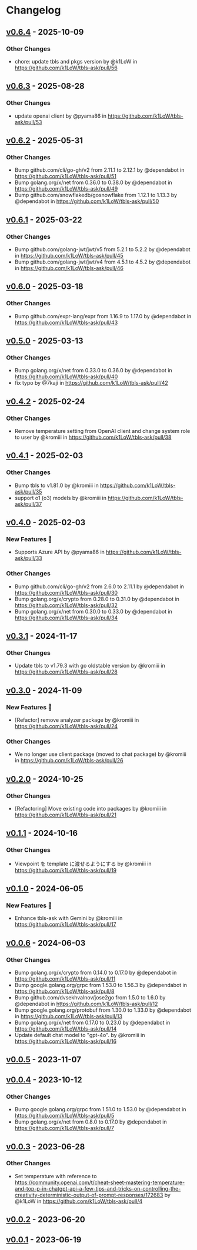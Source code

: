 # Changelog

## [v0.6.4](https://github.com/k1LoW/tbls-ask/compare/v0.6.3...v0.6.4) - 2025-10-09
### Other Changes
- chore: update tbls and pkgs version by @k1LoW in https://github.com/k1LoW/tbls-ask/pull/56

## [v0.6.3](https://github.com/k1LoW/tbls-ask/compare/v0.6.2...v0.6.3) - 2025-08-28
### Other Changes
- update openai client by @pyama86 in https://github.com/k1LoW/tbls-ask/pull/53

## [v0.6.2](https://github.com/k1LoW/tbls-ask/compare/v0.6.1...v0.6.2) - 2025-05-31
### Other Changes
- Bump github.com/cli/go-gh/v2 from 2.11.1 to 2.12.1 by @dependabot in https://github.com/k1LoW/tbls-ask/pull/51
- Bump golang.org/x/net from 0.36.0 to 0.38.0 by @dependabot in https://github.com/k1LoW/tbls-ask/pull/49
- Bump github.com/snowflakedb/gosnowflake from 1.12.1 to 1.13.3 by @dependabot in https://github.com/k1LoW/tbls-ask/pull/50

## [v0.6.1](https://github.com/k1LoW/tbls-ask/compare/v0.6.0...v0.6.1) - 2025-03-22
### Other Changes
- Bump github.com/golang-jwt/jwt/v5 from 5.2.1 to 5.2.2 by @dependabot in https://github.com/k1LoW/tbls-ask/pull/45
- Bump github.com/golang-jwt/jwt/v4 from 4.5.1 to 4.5.2 by @dependabot in https://github.com/k1LoW/tbls-ask/pull/46

## [v0.6.0](https://github.com/k1LoW/tbls-ask/compare/v0.5.0...v0.6.0) - 2025-03-18
### Other Changes
- Bump github.com/expr-lang/expr from 1.16.9 to 1.17.0 by @dependabot in https://github.com/k1LoW/tbls-ask/pull/43

## [v0.5.0](https://github.com/k1LoW/tbls-ask/compare/v0.4.2...v0.5.0) - 2025-03-13
### Other Changes
- Bump golang.org/x/net from 0.33.0 to 0.36.0 by @dependabot in https://github.com/k1LoW/tbls-ask/pull/40
- fix typo by @7kaji in https://github.com/k1LoW/tbls-ask/pull/42

## [v0.4.2](https://github.com/k1LoW/tbls-ask/compare/v0.4.1...v0.4.2) - 2025-02-24
### Other Changes
- Remove temperature setting from OpenAI client and change system role to user by @kromiii in https://github.com/k1LoW/tbls-ask/pull/38

## [v0.4.1](https://github.com/k1LoW/tbls-ask/compare/v0.4.0...v0.4.1) - 2025-02-03
### Other Changes
- Bump tbls to v1.81.0 by @kromiii in https://github.com/k1LoW/tbls-ask/pull/35
- support o1 (o3) models by @kromiii in https://github.com/k1LoW/tbls-ask/pull/37

## [v0.4.0](https://github.com/k1LoW/tbls-ask/compare/v0.3.1...v0.4.0) - 2025-02-03
### New Features 🎉
- Supports Azure API by @pyama86 in https://github.com/k1LoW/tbls-ask/pull/33
### Other Changes
- Bump github.com/cli/go-gh/v2 from 2.6.0 to 2.11.1 by @dependabot in https://github.com/k1LoW/tbls-ask/pull/30
- Bump golang.org/x/crypto from 0.28.0 to 0.31.0 by @dependabot in https://github.com/k1LoW/tbls-ask/pull/32
- Bump golang.org/x/net from 0.30.0 to 0.33.0 by @dependabot in https://github.com/k1LoW/tbls-ask/pull/34

## [v0.3.1](https://github.com/k1LoW/tbls-ask/compare/v0.3.0...v0.3.1) - 2024-11-17
### Other Changes
- Update tbls to v1.79.3 with go oldstable version by @kromiii in https://github.com/k1LoW/tbls-ask/pull/28

## [v0.3.0](https://github.com/k1LoW/tbls-ask/compare/v0.2.0...v0.3.0) - 2024-11-09
### New Features 🎉
- [Refactor] remove analyzer package by @kromiii in https://github.com/k1LoW/tbls-ask/pull/24
### Other Changes
- We no longer use client package (moved to chat package) by @kromiii in https://github.com/k1LoW/tbls-ask/pull/26

## [v0.2.0](https://github.com/k1LoW/tbls-ask/compare/v0.1.1...v0.2.0) - 2024-10-25
### Other Changes
- [Refactoring] Move existing code into packages by @kromiii in https://github.com/k1LoW/tbls-ask/pull/21

## [v0.1.1](https://github.com/k1LoW/tbls-ask/compare/v0.1.0...v0.1.1) - 2024-10-16
### Other Changes
- Viewpoint を template に渡せるようにする by @kromiii in https://github.com/k1LoW/tbls-ask/pull/19

## [v0.1.0](https://github.com/k1LoW/tbls-ask/compare/v0.0.6...v0.1.0) - 2024-06-05
### New Features 🎉
- Enhance tbls-ask with Gemini  by @kromiii in https://github.com/k1LoW/tbls-ask/pull/17

## [v0.0.6](https://github.com/k1LoW/tbls-ask/compare/v0.0.5...v0.0.6) - 2024-06-03
### Other Changes
- Bump golang.org/x/crypto from 0.14.0 to 0.17.0 by @dependabot in https://github.com/k1LoW/tbls-ask/pull/11
- Bump google.golang.org/grpc from 1.53.0 to 1.56.3 by @dependabot in https://github.com/k1LoW/tbls-ask/pull/8
- Bump github.com/dvsekhvalnov/jose2go from 1.5.0 to 1.6.0 by @dependabot in https://github.com/k1LoW/tbls-ask/pull/12
- Bump google.golang.org/protobuf from 1.30.0 to 1.33.0 by @dependabot in https://github.com/k1LoW/tbls-ask/pull/13
- Bump golang.org/x/net from 0.17.0 to 0.23.0 by @dependabot in https://github.com/k1LoW/tbls-ask/pull/14
- Update default chat model to "gpt-4o". by @kromiii in https://github.com/k1LoW/tbls-ask/pull/16

## [v0.0.5](https://github.com/k1LoW/tbls-ask/compare/v0.0.4...v0.0.5) - 2023-11-07

## [v0.0.4](https://github.com/k1LoW/tbls-ask/compare/v0.0.3...v0.0.4) - 2023-10-12
### Other Changes
- Bump google.golang.org/grpc from 1.51.0 to 1.53.0 by @dependabot in https://github.com/k1LoW/tbls-ask/pull/5
- Bump golang.org/x/net from 0.8.0 to 0.17.0 by @dependabot in https://github.com/k1LoW/tbls-ask/pull/7

## [v0.0.3](https://github.com/k1LoW/tbls-ask/compare/v0.0.2...v0.0.3) - 2023-06-28
### Other Changes
- Set temperature with reference to https://community.openai.com/t/cheat-sheet-mastering-temperature-and-top-p-in-chatgpt-api-a-few-tips-and-tricks-on-controlling-the-creativity-deterministic-output-of-prompt-responses/172683 by @k1LoW in https://github.com/k1LoW/tbls-ask/pull/4

## [v0.0.2](https://github.com/k1LoW/tbls-ask/compare/v0.0.1...v0.0.2) - 2023-06-20

## [v0.0.1](https://github.com/k1LoW/tbls-ask/commits/v0.0.1) - 2023-06-19
